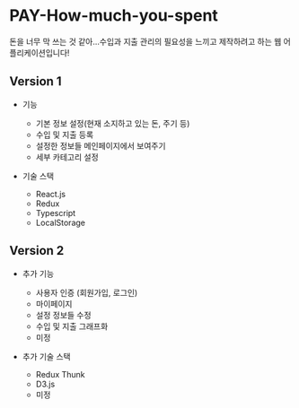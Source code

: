 # PAY-How-much-you-spent
돈을 너무 막 쓰는 것 같아...수입과 지출 관리의 필요성을 느끼고 제작하려고 하는 웹 어플리케이션입니다!

## Version 1
- 기능
    - 기본 정보 설정(현재 소지하고 있는 돈, 주기 등)
    - 수입 및 지출 등록
    - 설정한 정보들 메인페이지에서 보여주기
    - 세부 카테고리 설정

- 기술 스택
    - React.js
    - Redux
    - Typescript
    - LocalStorage

## Version 2
- 추가 기능
    - 사용자 인증 (회원가입, 로그인)
    - 마이페이지
    - 설정 정보들 수정
    - 수입 및 지출 그래프화
    - 미정

- 추가 기술 스택
    - Redux Thunk
    - D3.js
    - 미정
